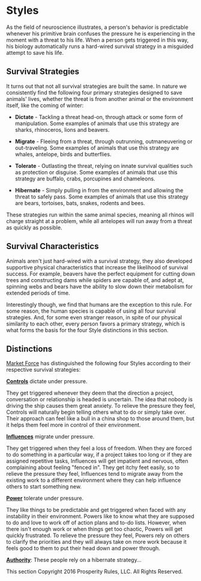 # Styles
As the field of neuroscience illustrates, a person's behavior is predictable whenever his primitive brain confuses the pressure he is experiencing in the moment with a threat to his life. When a person gets triggered in this way, his biology automatically runs a hard-wired survival strategy in a misguided attempt to save his life.


## Survival Strategies
It turns out that not all survival strategies are built the same. In nature we consistently find the following four primary strategies designed to save animals' lives, whether the threat is from another animal or the environment itself, like the coming of winter:

* **Dictate** - Tackling a threat head-on, through attack or some form of manipulation. Some examples of animals that use this strategy are sharks, rhinoceros, lions and beavers.

* **Migrate** - Fleeing from a threat, through outrunning, outmaneuvering or out-traveling. Some examples of animals that use this strategy are whales, antelope, birds and butterflies.

* **Tolerate** - Outlasting the threat, relying on innate survival qualities such as protection or disguise. Some examples of animals that use this strategy are buffalo, crabs, porcupines and chameleons.

* **Hibernate** - Simply pulling in from the environment and allowing the threat to safely pass. Some examples of animals that use this strategy are bears, tortoises, bats, snakes, rodents and bees.

These strategies run within the same animal species, meaning all rhinos will charge straight at a problem, while all antelopes will run away from a threat as quickly as possible.


## Survival Characteristics
Animals aren't just hard-wired with a survival strategy, they also developed supportive physical characteristics that increase the likelihood of survival success. For example, beavers have the perfect equipment for cutting down trees and constructing dams while spiders are capable of, and adept at, spinning webs and bears have the ability to slow down their metabolism for extended periods of time.

Interestingly though, we find that humans are the exception to this rule. For some reason, the human species is capable of using all four survival strategies. And, for some even stranger reason, in spite of our physical similarity to each other, every person favors a primary strategy, which is what forms the basis for the four Style distinctions in this section.





## Distinctions
[Market Force](www.marketforceglobal.com) has distinguished the following four Styles according to their respective survival strategies:

**[Controls](control.md)** dictate under pressure.

They get triggered whenever they deem that the direction a project, conversation or relationship is headed is uncertain. The idea that nobody is driving the ship causes them great anxiety. To relieve the pressure they feel, Controls will naturally begin telling others what to do or simply take over. Their approach can feel like a bull in a china shop to those around them, but it helps them feel more in control of their environment.

**[Influences](influence.md)** migrate under pressure.

They get triggered when they feel a loss of freedom. When they are forced to do something in a particular way, if a project takes too long or if they are assigned repetitive tasks, Influences will get impatient and nervous, often complaining about feeling "fenced in". They get itchy feet easily, so to relieve the pressure they feel, Influences tend to migrate away from the existing work to a different environment where they can help influence others to start something new. 

**[Power](power.md)** tolerate under pressure.

They like things to be predictable and get triggered when faced with any instability in their environment. Powers like to know what they are supposed to do and love to work off of action plans and to-do lists. However, when there isn't enough work or when things get too chaotic, Powers will get quickly frustrated. To relieve the pressure they feel, Powers rely on others to clarify the priorities and they will always take on more work because it feels good to them to put their head down and power through.

**[Authority](authority.md)**: These people rely on a hibernate strategy...

This section Copyright 2016 Prosperity Rules, LLC. All Rights Reserved.
